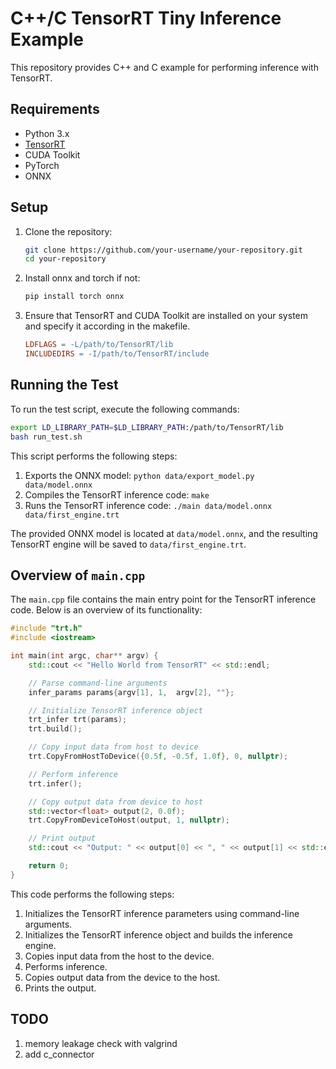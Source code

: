 # C++/C TensorRT Tiny Inference Example

This repository provides C++ and C example for performing inference with TensorRT.

## Requirements

- Python 3.x
- [TensorRT](https://docs.nvidia.com/deeplearning/tensorrt/index.html#)
- CUDA Toolkit
- PyTorch
- ONNX

## Setup

1. Clone the repository:

    ```bash
    git clone https://github.com/your-username/your-repository.git
    cd your-repository
    ```

2. Install onnx and torch if not:

    ```bash
    pip install torch onnx
    ```

3. Ensure that TensorRT and CUDA Toolkit are installed on your system and specify it according in the makefile.
    ```makefile
    LDFLAGS = -L/path/to/TensorRT/lib
    INCLUDEDIRS = -I/path/to/TensorRT/include
    ```

## Running the Test

To run the test script, execute the following commands:

```bash
export LD_LIBRARY_PATH=$LD_LIBRARY_PATH:/path/to/TensorRT/lib
bash run_test.sh
```

This script performs the following steps:

1. Exports the ONNX model: `python data/export_model.py data/model.onnx`
2. Compiles the TensorRT inference code: `make`
3. Runs the TensorRT inference code: `./main data/model.onnx data/first_engine.trt`

The provided ONNX model is located at `data/model.onnx`, and the resulting TensorRT engine will be saved to `data/first_engine.trt`.

## Overview of `main.cpp`

The `main.cpp` file contains the main entry point for the TensorRT inference code. Below is an overview of its functionality:

```cpp
#include "trt.h"
#include <iostream>

int main(int argc, char** argv) {
    std::cout << "Hello World from TensorRT" << std::endl;

    // Parse command-line arguments
    infer_params params{argv[1], 1,  argv[2], ""}; 

    // Initialize TensorRT inference object
    trt_infer trt(params);
    trt.build();

    // Copy input data from host to device
    trt.CopyFromHostToDevice({0.5f, -0.5f, 1.0f}, 0, nullptr);

    // Perform inference
    trt.infer();

    // Copy output data from device to host
    std::vector<float> output(2, 0.0f);
    trt.CopyFromDeviceToHost(output, 1, nullptr);

    // Print output
    std::cout << "Output: " << output[0] << ", " << output[1] << std::endl;

    return 0;
}
```

This code performs the following steps:

1. Initializes the TensorRT inference parameters using command-line arguments.
2. Initializes the TensorRT inference object and builds the inference engine.
3. Copies input data from the host to the device.
4. Performs inference.
5. Copies output data from the device to the host.
6. Prints the output.

## TODO
1. memory leakage check with valgrind
2. add c_connector
